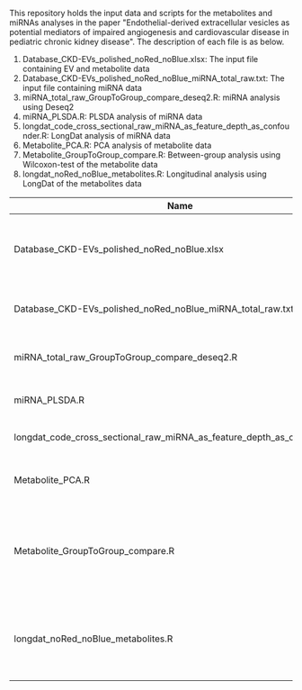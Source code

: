 This repository holds the input data and scripts for the metabolites and miRNAs analyses in the paper "Endothelial-derived extracellular vesicles as potential mediators of impaired angiogenesis and cardiovascular disease in pediatric chronic kidney disease". The description of each file is as below.


1. Database_CKD-EVs_polished_noRed_noBlue.xlsx: The input file containing EV and metabolite data
2. Database_CKD-EVs_polished_noRed_noBlue_miRNA_total_raw.txt: The input file containing miRNA data
3. miRNA_total_raw_GroupToGroup_compare_deseq2.R: miRNA analysis using Deseq2
4. miRNA_PLSDA.R: PLSDA analysis of miRNA data
5. longdat_code_cross_sectional_raw_miRNA_as_feature_depth_as_confounder.R: LongDat analysis of miRNA data
6. Metabolite_PCA.R: PCA analysis of metabolite data
7. Metabolite_GroupToGroup_compare.R: Between-group analysis using Wilcoxon-test of the metabolite data
8. longdat_noRed_noBlue_metabolites.R: Longitudinal analysis using LongDat of the metabolites data


| Name   |      Description      |
|----------|:-------------:|
|Database_CKD-EVs_polished_noRed_noBlue.xlsx |The input file containing EV and metabolite data |
|Database_CKD-EVs_polished_noRed_noBlue_miRNA_total_raw.txt|The input file containing miRNA data|
|miRNA_total_raw_GroupToGroup_compare_deseq2.R|miRNA analysis using Deseq2|
|miRNA_PLSDA.R|PLSDA analysis of miRNA data|
|longdat_code_cross_sectional_raw_miRNA_as_feature_depth_as_confounder.R|LongDat analysis of miRNA data|
|Metabolite_PCA.R|PCA analysis of metabolite data|
|Metabolite_GroupToGroup_compare.R|Between-group analysis using Wilcoxon-test of the metabolite data|
|longdat_noRed_noBlue_metabolites.R|Longitudinal analysis using LongDat of the metabolites data|

